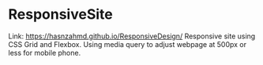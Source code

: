 # ResponsiveSite
Link: https://hasnzahmd.github.io/ResponsiveDesign/
Responsive site using CSS Grid and Flexbox. Using media query to adjust webpage at 500px or less for mobile phone.
